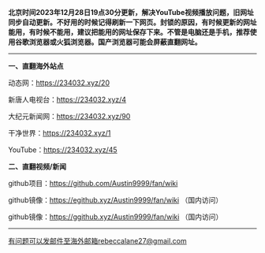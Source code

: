 **北京时间2023年12月28日19点30分更新，解决YouTube视频播放问题，旧网址同步自动更新。不好用的时候记得刷新一下网页。封锁的原因，有时候更新的网址能用，有时候不能用，建议把能用的网址保存下来。不管是电脑还是手机，推荐使用谷歌浏览器或火狐浏览器。国产浏览器可能会屏蔽直翻网址。**

***

**一、直翻海外站点**

动态网：https://234032.xyz/20

新唐人电视台：https://234032.xyz/4

大纪元新闻网：https://234032.xyz/90

干净世界：https://234032.xyz/1

YouTube：https://234032.xyz/45

**二、直翻视频/新闻**

github项目：https://github.com/Austin9999/fan/wiki

github镜像：https://egithub.xyz/Austin9999/fan/wiki （国内访问）

github镜像：https://ggithub.xyz/Austin9999/fan/wiki （国内访问）

***


有问题可以发邮件至海外邮箱rebeccalane27@gmail.com

